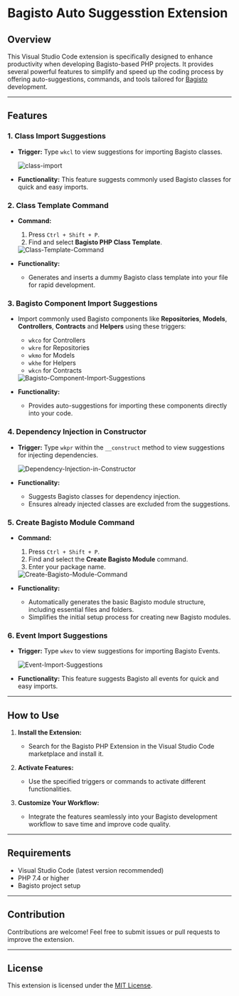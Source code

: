 # Bagisto Auto Suggesstion Extension

## Overview
This Visual Studio Code extension is specifically designed to enhance productivity when developing Bagisto-based PHP projects. It provides several powerful features to simplify and speed up the coding process by offering auto-suggestions, commands, and tools tailored for <a href="https://bagisto.com/" target="_blank">Bagisto</a> development.

---

## Features

### 1. **Class Import Suggestions**
- **Trigger:** Type `wkcl` to view suggestions for importing Bagisto classes.

  <img src="./images/wk-1.gif" alt="class-import" />

- **Functionality:** This feature suggests commonly used Bagisto classes for quick and easy imports.

### 2. **Class Template Command**
- **Command:**
  1. Press `Ctrl + Shift + P`.
  2. Find and select **Bagisto PHP Class Template**.

  <img src="./images/wk-2.gif" alt="Class-Template-Command" />

- **Functionality:**
  - Generates and inserts a dummy Bagisto class template into your file for rapid development.

### 3. **Bagisto Component Import Suggestions**
- Import commonly used Bagisto components like **Repositories**, **Models**, **Controllers**, **Contracts** and **Helpers** using these triggers:
  - `wkco` for Controllers
  - `wkre` for Repositories
  - `wkmo` for Models
  - `wkhe` for Helpers
  - `wkcn` for Contracts

  <img src="./images/wk-3.gif" alt="Bagisto-Component-Import-Suggestions" />

- **Functionality:**
  - Provides auto-suggestions for importing these components directly into your code.

### 4. **Dependency Injection in Constructor**
- **Trigger:** Type `wkpr` within the `__construct` method to view suggestions for injecting dependencies.

  <img src="./images/wk-4.gif" alt="Dependency-Injection-in-Constructor" />

- **Functionality:**
  - Suggests Bagisto classes for dependency injection.
  - Ensures already injected classes are excluded from the suggestions.

### 5. **Create Bagisto Module Command**
- **Command:**
  1. Press `Ctrl + Shift + P`.
  2. Find and select the **Create Bagisto Module** command.
  3. Enter your package name.

  <img src="./images/wk-5.gif" alt="Create-Bagisto-Module-Command" />

- **Functionality:**
  - Automatically generates the basic Bagisto module structure, including essential files and folders.
  - Simplifies the initial setup process for creating new Bagisto modules.

### 6. **Event Import Suggestions**
- **Trigger:** Type `wkev` to view suggestions for importing Bagisto Events.

    <img src="./images/wk-6.gif" alt="Event-Import-Suggestions"/>

- **Functionality:** This feature suggests Bagisto all events for quick and easy imports.
---

## How to Use

1. **Install the Extension:**
   - Search for the Bagisto PHP Extension in the Visual Studio Code marketplace and install it.

2. **Activate Features:**
   - Use the specified triggers or commands to activate different functionalities.

3. **Customize Your Workflow:**
   - Integrate the features seamlessly into your Bagisto development workflow to save time and improve code quality.

---

## Requirements
- Visual Studio Code (latest version recommended)
- PHP 7.4 or higher
- Bagisto project setup

---

## Contribution
Contributions are welcome! Feel free to submit issues or pull requests to improve the extension.

---

## License
This extension is licensed under the [MIT License](LICENSE).
